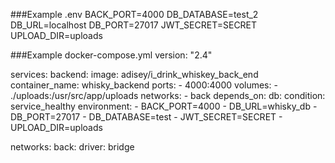 

###Example .env
BACK_PORT=4000
DB_DATABASE=test_2
DB_URL=localhost
DB_PORT=27017
JWT_SECRET=SECRET
UPLOAD_DIR=uploads

###Example docker-compose.yml
version: "2.4"

services:
  backend:
    image: adisey/i_drink_whiskey_back_end
    container_name: whisky_backend
    ports:
      - 4000:4000
    volumes:
      - ./uploads:/usr/src/app/uploads
    networks:
      - back
    depends_on:
      db:
        condition: service_healthy
    environment:
      - BACK_PORT=4000
      - DB_URL=whisky_db
      - DB_PORT=27017
      - DB_DATABASE=test
      - JWT_SECRET=SECRET
      - UPLOAD_DIR=uploads

networks:
  back:
    driver: bridge

